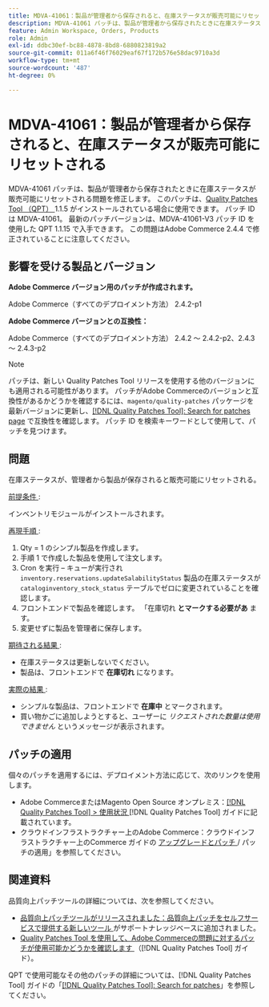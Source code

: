 ```yaml
---
title: MDVA-41061：製品が管理者から保存されると、在庫ステータスが販売可能にリセットされる
description: MDVA-41061 パッチは、製品が管理者から保存されたときに在庫ステータスが販売可能にリセットされる問題を修正します。 このパッチは、[Quality Patches Tool （QPT） ] （https://experienceleague.adobe.com/ja/docs/commerce-operations/tools/quality-patches-tool/quality-patches-tool-to-self-serve-quality-patches） 1.1.5 がインストールされている場合に利用できます。 パッチ ID は MDVA-41061。 最新のパッチバージョンは、MDVA-41061-V3 パッチ ID を使用した QPT 1.1.15 で入手できます。 この問題はAdobe Commerce 2.4.4 で修正されていることに注意してください。
feature: Admin Workspace, Orders, Products
role: Admin
exl-id: ddbc30ef-bc88-4878-8bd8-6880823819a2
source-git-commit: 011a6f46f76029eaf67f172b576e58dac9710a3d
workflow-type: tm+mt
source-wordcount: '487'
ht-degree: 0%

---
```


# MDVA-41061：製品が管理者から保存されると、在庫ステータスが販売可能にリセットされる

MDVA-41061 パッチは、製品が管理者から保存されたときに在庫ステータスが販売可能にリセットされる問題を修正します。 このパッチは、[Quality Patches Tool （QPT） ](https://experienceleague.adobe.com/ja/docs/commerce-operations/tools/quality-patches-tool/quality-patches-tool-to-self-serve-quality-patches)1.1.5 がインストールされている場合に使用できます。 パッチ ID は MDVA-41061。 最新のパッチバージョンは、MDVA-41061-V3 パッチ ID を使用した QPT 1.1.15 で入手できます。 この問題はAdobe Commerce 2.4.4 で修正されていることに注意してください。

## 影響を受ける製品とバージョン

**Adobe Commerce バージョン用のパッチが作成されます。**

Adobe Commerce（すべてのデプロイメント方法） 2.4.2-p1

**Adobe Commerce バージョンとの互換性：**

Adobe Commerce（すべてのデプロイメント方法） 2.4.2 ～ 2.4.2-p2、2.4.3 ～ 2.4.3-p2

>[!NOTE]
>
>パッチは、新しい Quality Patches Tool リリースを使用する他のバージョンにも適用される可能性があります。 パッチがAdobe Commerceのバージョンと互換性があるかどうかを確認するには、`magento/quality-patches` パッケージを最新バージョンに更新し、[[!DNL Quality Patches Tool]: Search for patches page](https://experienceleague.adobe.com/ja/docs/commerce-operations/tools/quality-patches-tool/quality-patches-tool-to-self-serve-quality-patches) で互換性を確認します。 パッチ ID を検索キーワードとして使用して、パッチを見つけます。

## 問題

在庫ステータスが、管理者から製品が保存されると販売可能にリセットされる。

<u> 前提条件 </u>:

インベントリモジュールがインストールされます。

<u> 再現手順 </u>:

1. Qty = 1 のシンプル製品を作成します。
1. 手順 1 で作成した製品を使用して注文します。
1. Cron を実行 – キューが実行され `inventory.reservations.updateSalabilityStatus` 製品の在庫ステータスが `cataloginventory_stock_status` テーブルでゼロに変更されていることを確認します。
1. フロントエンドで製品を確認します。 「在庫切れ **とマークする必要があ** ます。
1. 変更せずに製品を管理者に保存します。

<u> 期待される結果 </u>:

* 在庫ステータスは更新しないでください。
* 製品は、フロントエンドで **在庫切れ** になります。

<u> 実際の結果 </u>:

* シンプルな製品は、フロントエンドで **在庫中** とマークされます。
* 買い物かごに追加しようとすると、ユーザーに *リクエストされた数量は使用できません* というメッセージが表示されます。

## パッチの適用

個々のパッチを適用するには、デプロイメント方法に応じて、次のリンクを使用します。

* Adobe CommerceまたはMagento Open Source オンプレミス：[[!DNL Quality Patches Tool] > 使用状況 ](/help/tools/quality-patches-tool/usage.md) [!DNL Quality Patches Tool] ガイドに記載されています。
* クラウドインフラストラクチャー上のAdobe Commerce：クラウドインフラストラクチャー上のCommerce ガイドの [ アップグレードとパッチ ](https://experienceleague.adobe.com/docs/commerce-cloud-service/user-guide/develop/upgrade/apply-patches.html?lang=ja)/ パッチの適用」を参照してください。

## 関連資料

品質向上パッチツールの詳細については、次を参照してください。

* [ 品質向上パッチツールがリリースされました：品質向上パッチをセルフサービスで提供する新しいツール ](https://experienceleague.adobe.com/ja/docs/commerce-operations/tools/quality-patches-tool/quality-patches-tool-to-self-serve-quality-patches) がサポートナレッジベースに追加されました。
* [Quality Patches Tool を使用して、Adobe Commerceの問題に対するパッチが使用可能かどうかを確認します ](/help/tools/quality-patches-tool/patches-available-in-qpt/check-patch-for-magento-issue-with-magento-quality-patches.md) （[!DNL Quality Patches Tool] ガイド）。

QPT で使用可能なその他のパッチの詳細については、[!DNL Quality Patches Tool] ガイドの「[[!DNL Quality Patches Tool]: Search for patches](https://experienceleague.adobe.com/tools/commerce-quality-patches/index.html?lang=ja)」を参照してください。
